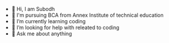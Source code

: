 - 🙏 Hi, I am Subodh
- 🎈 I'm pursuing BCA from Annex Institute of technical education
- 🌱 I’m currently learning coding
- 🤔 I’m looking for help with releated to coding
- 💬 Ask me about anything

